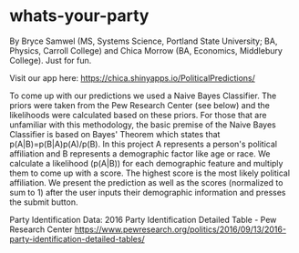 # whats-your-party
By Bryce Samwel (MS, Systems Science, Portland State University; BA, Physics, Carroll College) and Chica Morrow (BA, Economics, Middlebury College). Just for fun.


Visit our app here:
https://chica.shinyapps.io/PoliticalPredictions/

To come up with our predictions we used a Naive Bayes Classifier. The priors were taken from the Pew Research Center (see below) and the likelihoods were calculated based on these priors. For those that are unfamiliar with this methodology, the basic premise of the Naive Bayes Classifier is based on Bayes' Theorem which states that p(A|B)=p(B|A)p(A)/p(B). In this project A represents a person's political affiliation and B represents a demographic factor like age or race. We calculate a likelihood (p(A|B)) for each demographic feature and multiply them to come up with a score. The highest score is the most likely political affiliation. We present the prediction as well as the scores (normalized to sum to 1) after the user inputs their demographic information and presses the submit button.

Party Identification Data:
2016 Party Identification Detailed Table - Pew Research Center
https://www.pewresearch.org/politics/2016/09/13/2016-party-identification-detailed-tables/
